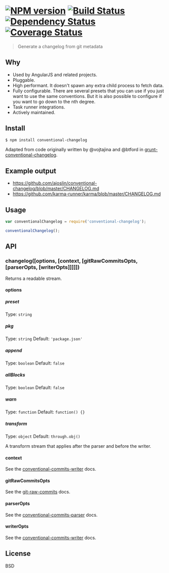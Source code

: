#  [![NPM version][npm-image]][npm-url] [![Build Status][travis-image]][travis-url] [![Dependency Status][daviddm-image]][daviddm-url] [![Coverage Status][coveralls-image]][coveralls-url]

> Generate a changelog from git metadata


## Why

- Used by AngularJS and related projects.
- Pluggable.
- High performant. It doesn't spawn any extra child process to fetch data.
- Fully configurable. There are several presets that you can use if you just want to use the same conventions. But it is also possible to configure if you want to go down to the nth degree.
- Task runner integrations.
- Actively maintained.


## Install

```sh
$ npm install conventional-changelog
```

Adapted from code originally written by @vojtajina and @btford in [grunt-conventional-changelog](https://github.com/btford/grunt-conventional-changelog).


## Example output

- https://github.com/ajoslin/conventional-changelog/blob/master/CHANGELOG.md
- https://github.com/karma-runner/karma/blob/master/CHANGELOG.md


## Usage

```js
var conventionalChangelog = require('conventional-changelog');

conventionalChangelog();
```


## API

### changelog([options, [context, [gitRawCommitsOpts, [parserOpts, [writerOpts]]]]])

Returns a readable stream.

#### options

##### preset

Type: `string`

##### pkg

Type: `string` Default: `'package.json'`

##### append

Type: `boolean` Default: `false`

##### allBlocks

Type: `boolean` Default: `false`

##### warn

Type: `function` Default: `function() {}`

##### transform

Type: `object` Default: `through.obj()`

A transform stream that applies after the parser and before the writer.

#### context

See the [conventional-commits-writer](https://github.com/stevemao/conventional-commits-writer) docs.

#### gitRawCommitsOpts

See the [git-raw-commits](https://github.com/stevemao/git-raw-commits) docs.

#### parserOpts

See the [conventional-commits-parser](https://github.com/stevemao/conventional-commits-parser) docs.

#### writerOpts

See the [conventional-commits-writer](https://github.com/stevemao/conventional-commits-writer) docs.

## License

BSD


[npm-image]: https://badge.fury.io/js/conventional-changelog.svg
[npm-url]: https://npmjs.org/package/conventional-changelog
[travis-image]: https://travis-ci.org/ajoslin/conventional-changelog.svg?branch=master
[travis-url]: https://travis-ci.org/ajoslin/conventional-changelog
[daviddm-image]: https://david-dm.org/ajoslin/conventional-changelog.svg?theme=shields.io
[daviddm-url]: https://david-dm.org/ajoslin/conventional-changelog
[coveralls-image]: https://coveralls.io/repos/ajoslin/conventional-changelog/badge.svg
[coveralls-url]: https://coveralls.io/r/ajoslin/conventional-changelog
